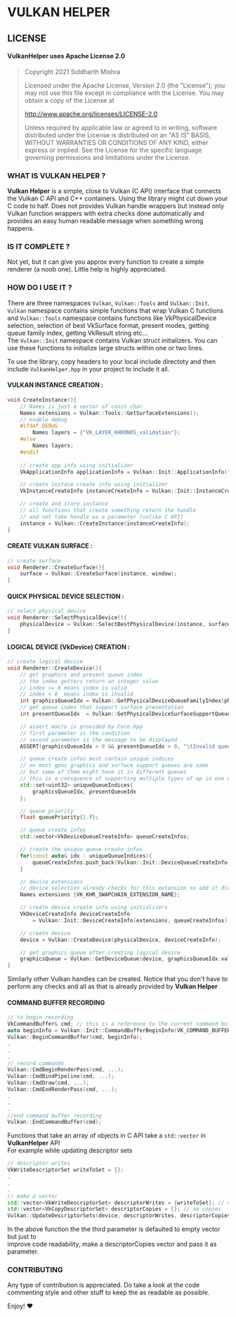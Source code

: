 # VULKAN HELPER
 
## LICENSE 
#### VulkanHelper uses Apache License 2.0

>Copyright 2021 Siddharth Mishra
>
>Licensed under the Apache License, Version 2.0 (the "License");
you may not use this file except in compliance with the License.
You may obtain a copy of the License at
>
>    http://www.apache.org/licenses/LICENSE-2.0
>
>Unless required by applicable law or agreed to in writing, software
distributed under the License is distributed on an "AS IS" BASIS,
WITHOUT WARRANTIES OR CONDITIONS OF ANY KIND, either express or implied.
See the License for the specific language governing permissions and
limitations under the License.

 ### WHAT IS VULKAN HELPER ?

**Vulkan Helper** is a simple, close to Vulkan (C API) interface that connects the Vulkan C API and C++ containers. Using the library might cut down your C code to half. Does not provides Vulkan handle wrappers but instead only Vulkan function wrappers with extra checks done automatically and provides an easy human readable message when something wrong happens.

### IS IT COMPLETE ?
Not yet, but it can give you approx every function to create a simple renderer (a noob one). Little help is highly appreciated.

### HOW DO I USE IT ?
There are three namespaces `Vulkan`, `Vulkan::Tools` and `Vulkan::Init`.  
`Vulkan` namespace contains simple functions that wrap Vulkan C functions and `Vulkan::Tools` namespace contains functions like VkPhysicalDevice selection, selection of best VkSurface format, present modes, getting queue family index, getting VkResult string etc...  
The `Vulkan::Init` namespace contains Vulkan struct initializers. You can use these functions to initialize large structs within one or two lines.  

To use the library, copy headers to your local include directoty and then include `VulkanHelper.hpp` in your project to include it all.


#### VULKAN INSTANCE CREATION : 
```c++
void CreateInstance(){
    // Names is just a vector of const char
    Names extensions = Vulkan::Tools::GetSurfaceExtensions();
    // enable debug
    #ifdef DEBUG
        Names layers = {"VK_LAYER_KHRONOS_validation"};
    #else
        Names layers;
    #endif
    
    // create app info using initializer
    VkApplicationInfo applicationInfo = Vulkan::Init::ApplicationInfo("VulkanHelper", 0);

    // create instace create info using initializer
    VkInstanceCreateInfo instanceCreateInfo = Vulkan::Init::InstanceCreateInfo(&applicationInfo, extensions, layers);

    // create and store instance
    // all functions that create something return the handle
    // and not take handle as a parameter (unlike C API)
    instance = Vulkan::CreateInstance(instanceCreateInfo);  
}
```

#### CREATE VULKAN SURFACE : 
```c++
// create surface
void Renderer::CreateSurface(){
    surface = Vulkan::CreateSurface(instance, window);
}
```

#### QUICK PHYSICAL DEVICE SELECTION : 
```c++
// select physical device
void Renderer::SelectPhysicalDevice(){
    physicalDevice = Vulkan::SelectBestPhysicalDevice(instance, surface);
}
```

#### LOGICAL DEVICE (VkDevice) CREATION : 
```c++
// create logical device
void Renderer::CreateDevice(){
    // get graphics and present queue index
    // the index getters return an integer value
    // index >= 0 means index is valid
    // index < 0  means index is invalid
    int graphicsQueueIdx = Vulkan::GetPhysicalDeviceQueueFamilyIndex(physicalDevice, VK_QUEUE_GRAPHICS_BIT);
    // get queue index that support surface presentation
    int presentQueueIdx  = Vulkan::GetPhysicalDeviceSurfaceSupportQueueIndex(physicalDevice, surface);

    // assert macro is provided by Core.hpp
    // first parameter is the condition
    // second parameter is the message to be displayed
    ASSERT(graphicsQueueIdx > 0 && presentQueueIdx > 0, "\tInvalid queue indices returned");

    // queue create infos must contain unique indices
    // on most gpus graphics and surface support queues are same
    // but some of them might have it in different queues
    // this is a consquence of supporting multiple types of op in one queue
    std::set<uint32> uniqueQueueIndices{
        graphicsQueueIdx, presentQueueIdx
    };

    // queue priority
    float queuePriority{1.f};

    // queue create infos
    std::vector<VkDeviceQueueCreateInfo> queueCreateInfos;

    // create the unique queue create infos
    for(const auto& idx : uniqueQueueIndices){
        queueCreateInfos.push_back(Vulkan::Init::DeviceQueueCreateInfo(idx, 1, &queuePriority));
    }

    // device extensions
    // device selection already checks for this extension so add it directly
    Names extensions {VK_KHR_SWAPCHAIN_EXTENSION_NAME};

    // create device create info using initializers
    VkDeviceCreateInfo deviceCreateInfo 
        = Vulkan::Init::DeviceCreateInfo(extensions, queueCreateInfos);

    // create device
    device = Vulkan::CreateDevice(physicalDevice, deviceCreateInfo);

    // get graphics queue after creating logical device
    graphicsQueue = Vulkan::GetDeviceQueue(device, graphicsQueueIdx.value(), 0);
}
```

Similarly other Vulkan handles can be created. Notice that you don't have to perform any checks and all as that is already provided by **Vulkan Helper**

#### COMMAND BUFFER RECORDING
```c++
// to begin recording
VkCommandBuffer& cmd; // this is a reference to the current command buffer in use
auto beginInfo = Vulkan::Init::CommandBufferBeginInfo(VK_COMMAND_BUFFER_USAGE_ONE_TIME_SUBMIT_BIT);
Vulkan::BeginCommandBuffer(cmd, beginInfo);
.
.
.
// record commands
Vulkan::CmdBeginRenderPass(cmd, ...);
Vulkan::CmdBindPipeline(cmd, ...);
Vulkan::CmdDraw(cmd, ...);
Vulkan::CmdEndRenderPass(cmd, ...);
.
.
.
//end command buffer recording
Vulkan::EndCommandBuffer(cmd);
```

Functions that take an array of objects in C API take a `std::vector` in **VulkanHelper** API  
For example while updating descriptor sets
```c++
// descriptor writes
VkWriteDescriptorSet writeToSet = {};
.
.
.
// make a vector
std::vector<VkWriteDescriptorSet> descriptorWrites = {writeToSet}; // one write
std::vector<VkCopyDescriptorSet> descriptorCopies = {}; // no copies
Vulkan::UpdateDescriptorSets(device, descriptorWrites, descriptorCopies); // update
```
In the above function the the third parameter is defaulted to empty vector but just to  
improve code readability, make a descriptorCopies vector and pass it as parameter.

### CONTRIBUTING
Any type of contribution is appreciated. Do take a look at the code commenting style and other stuff to keep the as readable as possible.

Enjoy! :heart:
